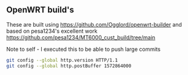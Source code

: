 ## OpenWRT build's

These are built using https://github.com/Ogglord/openwrt-builder and based on pesa1234's excellent work https://github.com/pesa1234/MT6000_cust_build/tree/main

Note to self - I executed this to be able to push large commits
```bash
git config --global http.version HTTP/1.1
git config --global http.postBuffer 1572864000
```
